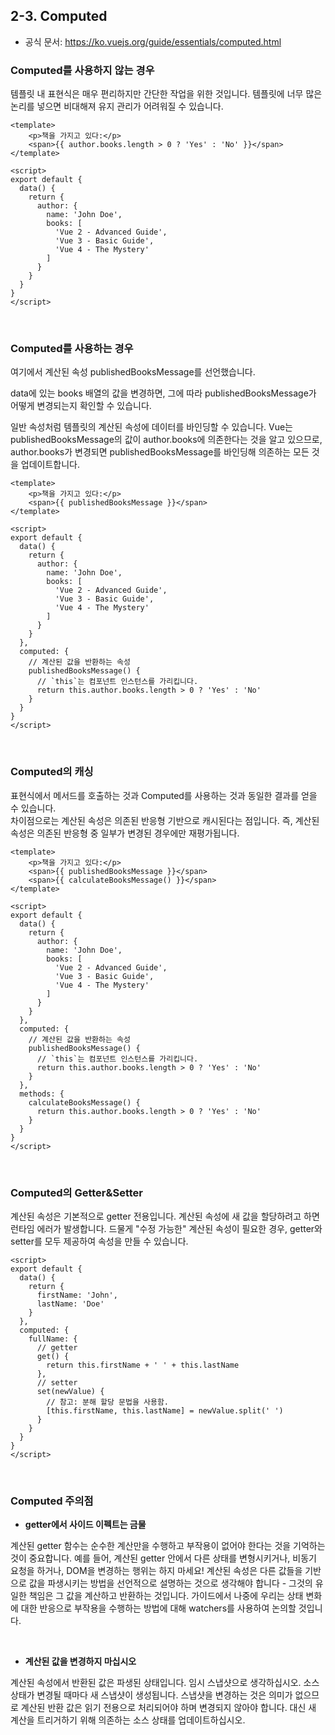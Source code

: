 ## 2-3. Computed

 - 공식 문서: https://ko.vuejs.org/guide/essentials/computed.html

### Computed를 사용하지 않는 경우

템플릿 내 표현식은 매우 편리하지만 간단한 작업을 위한 것입니다. 템플릿에 너무 많은 논리를 넣으면 비대해져 유지 관리가 어려워질 수 있습니다.   

```vue
<template>
    <p>책을 가지고 있다:</p>
    <span>{{ author.books.length > 0 ? 'Yes' : 'No' }}</span>
</template>

<script>
export default {
  data() {
    return {
      author: {
        name: 'John Doe',
        books: [
          'Vue 2 - Advanced Guide',
          'Vue 3 - Basic Guide',
          'Vue 4 - The Mystery'
        ]
      }
    }
  }
}
</script>
```

<br/>

### Computed를 사용하는 경우

여기에서 계산된 속성 publishedBooksMessage를 선언했습니다.  

data에 있는 books 배열의 값을 변경하면, 그에 따라 publishedBooksMessage가 어떻게 변경되는지 확인할 수 있습니다.  

일반 속성처럼 템플릿의 계산된 속성에 데이터를 바인딩할 수 있습니다. Vue는 publishedBooksMessage의 값이 author.books에 의존한다는 것을 알고 있으므로, author.books가 변경되면 publishedBooksMessage를 바인딩해 의존하는 모든 것을 업데이트합니다.  

```vue
<template>
    <p>책을 가지고 있다:</p>
    <span>{{ publishedBooksMessage }}</span>
</template>

<script>
export default {
  data() {
    return {
      author: {
        name: 'John Doe',
        books: [
          'Vue 2 - Advanced Guide',
          'Vue 3 - Basic Guide',
          'Vue 4 - The Mystery'
        ]
      }
    }
  },
  computed: {
    // 계산된 값을 반환하는 속성
    publishedBooksMessage() {
      // `this`는 컴포넌트 인스턴스를 가리킵니다.
      return this.author.books.length > 0 ? 'Yes' : 'No'
    }
  }
}
</script>
```

<br/>

### Computed의 캐싱

표현식에서 메서드를 호출하는 것과 Computed를 사용하는 것과 동일한 결과를 얻을 수 있습니다.  
차이점으로는 계산된 속성은 의존된 반응형 기반으로 캐시된다는 점입니다. 즉, 계산된 속성은 의존된 반응형 중 일부가 변경된 경우에만 재평가됩니다.  

```vue
<template>
    <p>책을 가지고 있다:</p>
    <span>{{ publishedBooksMessage }}</span>
    <span>{{ calculateBooksMessage() }}</span>
</template>

<script>
export default {
  data() {
    return {
      author: {
        name: 'John Doe',
        books: [
          'Vue 2 - Advanced Guide',
          'Vue 3 - Basic Guide',
          'Vue 4 - The Mystery'
        ]
      }
    }
  },
  computed: {
    // 계산된 값을 반환하는 속성
    publishedBooksMessage() {
      // `this`는 컴포넌트 인스턴스를 가리킵니다.
      return this.author.books.length > 0 ? 'Yes' : 'No'
    }
  },
  methods: {
    calculateBooksMessage() {
      return this.author.books.length > 0 ? 'Yes' : 'No'
    }
  }
}
</script>
```

<br/>

### Computed의 Getter&Setter

계산된 속성은 기본적으로 getter 전용입니다. 계산된 속성에 새 값을 할당하려고 하면 런타임 에러가 발생합니다. 드물게 "수정 가능한" 계산된 속성이 필요한 경우, getter와 setter를 모두 제공하여 속성을 만들 수 있습니다.  

```vue
<script>
export default {
  data() {
    return {
      firstName: 'John',
      lastName: 'Doe'
    }
  },
  computed: {
    fullName: {
      // getter
      get() {
        return this.firstName + ' ' + this.lastName
      },
      // setter
      set(newValue) {
        // 참고: 분해 할당 문법을 사용함.
        [this.firstName, this.lastName] = newValue.split(' ')
      }
    }
  }
}
</script>
```

<br/>

### Computed 주의점

 - __getter에서 사이드 이펙트는 금물​__
 
계산된 getter 함수는 순수한 계산만을 수행하고 부작용이 없어야 한다는 것을 기억하는 것이 중요합니다. 예를 들어, 계산된 getter 안에서 다른 상태를 변형시키거나, 비동기 요청을 하거나, DOM을 변경하는 행위는 하지 마세요! 계산된 속성은 다른 값들을 기반으로 값을 파생시키는 방법을 선언적으로 설명하는 것으로 생각해야 합니다 - 그것의 유일한 책임은 그 값을 계산하고 반환하는 것입니다. 가이드에서 나중에 우리는 상태 변화에 대한 반응으로 부작용을 수행하는 방법에 대해 watchers를 사용하여 논의할 것입니다.

<br/>

 - __계산된 값을 변경하지 마십시오​__

계산된 속성에서 반환된 값은 파생된 상태입니다. 임시 스냅샷으로 생각하십시오. 소스 상태가 변경될 때마다 새 스냅샷이 생성됩니다. 스냅샷을 변경하는 것은 의미가 없으므로 계산된 반환 값은 읽기 전용으로 처리되어야 하며 변경되지 않아야 합니다. 대신 새 계산을 트리거하기 위해 의존하는 소스 상태를 업데이트하십시오.

